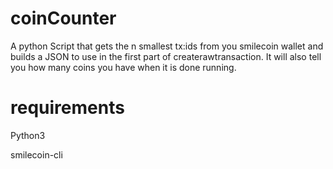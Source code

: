# coinCounter
 A python Script that gets the n smallest tx:ids from you smilecoin wallet and builds a JSON to use in the first part of createrawtransaction. It will also tell you how many coins you have when it is done running.

# requirements
 Python3
 
 smilecoin-cli
